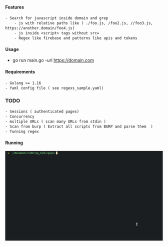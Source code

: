 #### Features
    - Search for javascript inside domain and grep
        - js with relative paths like ( ./foo.js, /foo2.js, //foo3.js, https://another.domain/foo4.js)
        - js inside <script> tags without src=
        - Regex like firebase and patterns like apis and tokens
#### Usage
  - go run main.go -url https://domain.com

#### Requirements
    - Golang >= 1.16
    - Yaml config file ( see regexs_sample.yaml)

### TODO
    - Sessions ( authenticated pages)
    - Concurrency
    - multiple URLs ( scan many URLs from stdin )
    - Scan from burp ( Extract all scripts from BURP and parse them  )
    - Tunning regex

#### Running
![gojsx](./gojsx_alpha_01.gif)
